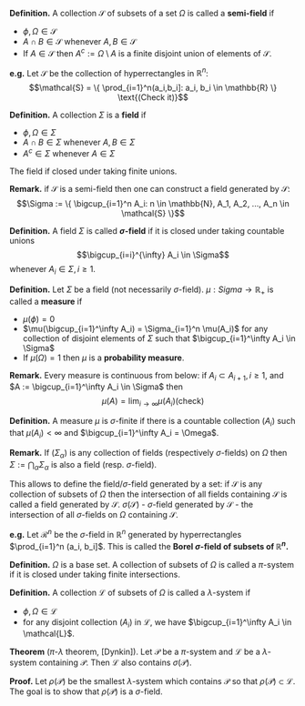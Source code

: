 **Definition.** A collection $\mathcal{S}$ of subsets of a set $\Omega$ is called a **semi-field** if 
- $\phi, \Omega \in \mathcal{S}$
- $A \cap B \in \mathcal{S}$ whenever $A,B \in \mathcal{S}$
- If $A \in \mathcal{S}$ then $A^c := \Omega \setminus A$ is a finite disjoint union of elements of $\mathcal{S}$.

**e.g.** Let $\mathcal{S}$ be the collection of hyperrectangles in $\mathbb{R}^n$: 
$$\mathcal{S} = \{ \prod_{i=1}^n(a_i,b_i]: a_i, b_i \in \mathbb{R} \}  \text{(Check it)}$$

**Definition.** A collection $\Sigma$ is a **field** if
- $\phi, \Omega \in \Sigma$
- $A \cap B \in \Sigma$ whenever $A, B \in \Sigma$
- $A^c \in \Sigma$ whenever $A \in \Sigma$

The field if closed under taking finite unions.

**Remark.** if $\mathcal{S}$ is a semi-field then one can construct a field generated by $\mathcal{S}$:
$$\Sigma := \{ \bigcup_{i=1}^n A_i: n \in \mathbb{N}, A_1, A_2, ..., A_n \in \mathcal{S} \}$$

**Definition.** A field $\Sigma$ is called **$\sigma$-field** if it is closed under taking countable unions 
$$\bigcup_{i=i}^{\infty} A_i \in \Sigma$$ 
whenever $A_i \in \Sigma, i \geq 1$.

**Definition.** Let $\Sigma$ be a field (not necessarily $\sigma$-field). $\mu: Sigma \to \mathbb{R}_+$ is called a **measure** if 
- $\mu(\phi)=0$
- $\mu(\bigcup_{i=1}^\infty A_i) = \Sigma_{i=1}^n \mu(A_i)$ for any collection of disjoint elements of $\Sigma$ such that $\bigcup_{i=1}^\infty A_i \in \Sigma$
- If $\mu(\Omega) = 1$ then $\mu$ is a **probability measure**.

**Remark.** Every measure is continuous from below: if $A_i \subset A_{i+1}, i \geq 1$, and $A := \bigcup_{i=1}^\infty A_i \in \Sigma$ then 
$$\mu(A) = \lim_{i \to \infty} \mu(A_i) (\text{check})$$

**Definition.** A measure $\mu$ is $\sigma$-finite if there is a countable collection $(A_i)$ such that $\mu(A_i) < \infty$ and $\bigcup_{i=1}^\infty A_i = \Omega$.

**Remark.** If $(\Sigma_\alpha)$ is any collection of fields (respectively $\sigma$-fields) on $\Omega$	then $\Sigma := \bigcap_{\alpha} \Sigma_\alpha$ is also a field (resp. $\sigma$-field).

This allows to define the field/$\sigma$-field generated by a set: if $\mathcal{S}$ is any collection of subsets of $\Omega$ then the intersection of all fields containing $\mathcal{S}$ is called a field generated by $\mathcal{S}$. 
$\sigma(\mathcal{S})$ - $\sigma$-field generated by $\mathcal{S}$ - the intersection of all $\sigma$-fields on $\Omega$ containing $\mathcal{S}$.

**e.g.** Let $\mathcal{R}^n$ be the $\sigma$-field in $\mathbb{R}^n$ generated by hyperrectangles $\prod_{i=1}^n (a_i, b_i]$. This is called the **Borel $\sigma$-field of subsets of $\mathbb{R}^n$.**

**Definition.** $\Omega$ is a base set. A collection of subsets of $\Omega$ is called a $\pi$-system if it is closed under taking finite intersections.

**Definition.** A collection $\mathcal{L}$ of subsets of $\Omega$ is called a $\lambda$-system if
- $\phi, \Omega \in \mathcal{L}$
-  for any disjoint collection $(A_i)$ in $\mathcal{L}$, we have $\bigcup_{i=1}^\infty A_i \in \mathcal{L}$.

**Theorem** ($\pi$-$\lambda$ theorem, [Dynkin]). Let $\mathcal{P}$ be a $\pi$-system and $\mathcal{L}$ be a $\lambda$-system containing $\mathcal{P}$. Then $\mathcal{L}$ also contains $\sigma(\mathcal{P})$.

**Proof.** Let $\rho(\mathcal{P})$ be the smallest $\lambda$-system which contains $\mathcal{P}$ so that $\rho(\mathcal{P}) \subset \mathcal{L}$. The goal is to show  that $\rho(\mathcal{P})$ is a $\sigma$-field.
<!--stackedit_data:
eyJoaXN0b3J5IjpbOTMwMjE2ODcyLC0xNDMwMTE3NDU0LDE3Mz
g1NjA1MzcsLTY1MTQ2NTEzNCwtMTQzNzU0OTk4NiwyMTUzNzk4
NjEsLTIwMzgwNjc4NDMsLTEwMDYzMjg4MzUsLTIwODg3NDY2MT
JdfQ==
-->